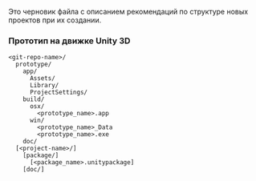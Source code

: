 Это черновик файла с описанием рекомендаций по структуре новых проектов при их
создании.

### Прототип на движке Unity 3D

    <git-repo-name>/
      prototype/
        app/
          Assets/
          Library/
          ProjectSettings/
        build/
          osx/
            <prototype_name>.app
          win/
            <prototype_name>_Data
            <prototype_name>.exe
        doc/
      [<project-name>/]
        [package/]
          [<package_name>.unitypackage]
        [doc/]


